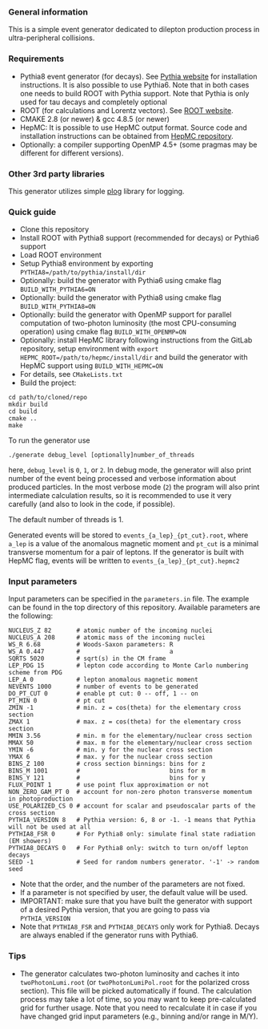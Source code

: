### General information

This is a simple event generator dedicated to dilepton production process in ultra-peripheral collisions.

### Requirements

* Pythia8 event generator (for decays). See [Pythia website](https://pythia.org/) for installation instructions. It is
also possible to use Pythia6. Note that in both cases one needs to build ROOT with Pythia support. Note that Pythia is
only used for tau decays and completely optional
* ROOT (for calculations and Lorentz vectors). See [ROOT website](https://root.cern.ch/).
* CMAKE 2.8 (or newer) & gcc 4.8.5 (or newer)
* HepMC: It is possible to use HepMC output format. Source code and installation instructions 
can be obtained from [HepMC repository](https://gitlab.cern.ch/hepmc/HepMC3).
* Optionally: a compiler supporting OpenMP 4.5+ (some pragmas may be different for different versions).

### Other 3rd party libraries

This generator utilizes simple [plog](https://github.com/SergiusTheBest/plog) library for logging.

### Quick guide

* Clone this repository
* Install ROOT with Pythia8 support (recommended for decays) or Pythia6 support
* Load ROOT environment
* Setup Pythia8 environment by exporting `PYTHIA8=/path/to/pythia/install/dir`
* Optionally: build the generator with Pythia6 using cmake flag `BUILD_WITH_PYTHIA6=ON`
* Optionally: build the generator with Pythia8 using cmake flag `BUILD_WITH_PYTHIA8=ON`
* Optionally: build the generator with OpenMP support for parallel computation of two-photon luminosity
  (the most CPU-consuming operation) using cmake flag `BUILD_WITH_OPENMP=ON`
* Optionally: install HepMC library following instructions from the GitLab repository,
setup environment with `export HEPMC_ROOT=/path/to/hepmc/install/dir` and build the generator 
with HepMC support using `BUILD_WITH_HEPMC=ON`
* For details, see `CMakeLists.txt`
* Build the project:
```shell
cd path/to/cloned/repo
mkdir build
cd build
cmake ..
make
```

To run the generator use

```shell
./generate debug_level [optionally]number_of_threads
```

here, `debug_level` is `0`, `1`, or `2`. In debug mode, the generator will also print number of the event being
processed and verbose information about produced particles. In the most verbose mode (`2`) the program will also print
intermediate calculation results, so it is recommended to use it very carefully (and also to look in the code, if
possible).

The default number of threads is 1.

Generated events will be stored to `events_{a_lep}_{pt_cut}.root`, where `a_lep` is a value of the anomalous magnetic
moment and `pt_cut` is a minimal transverse momentum for a pair of leptons. If the generator is built with HepMC flag,
events will be written to `events_{a_lep}_{pt_cut}.hepmc2`

### Input parameters

Input parameters can be specified in the `parameters.in` file. The example can be found in the top directory of this
repository. Available parameters are the following:

```
NUCLEUS_Z 82       # atomic number of the incoming nuclei
NUCLEUS_A 208      # atomic mass of the incoming nuclei
WS_R 6.68          # Woods-Saxon parameters: R
WS_A 0.447         #                         a
SQRTS 5020         # sqrt(s) in the CM frame
LEP_PDG 15         # lepton code according to Monte Carlo numbering scheme from PDG
LEP_A 0            # lepton anomalous magnetic moment
NEVENTS 1000       # number of events to be generated
DO_PT_CUT 0        # enable pt cut: 0 -- off, 1 -- on
PT_MIN 0           # pt cut
ZMIN -1            # min. z = cos(theta) for the elementary cross section
ZMAX 1             # max. z = cos(theta) for the elementary cross section
MMIN 3.56          # min. m for the elementary/nuclear cross section
MMAX 50            # max. m for the elementary/nuclear cross section
YMIN -6            # min. y for the nuclear cross section
YMAX 6             # max. y for the nuclear cross section
BINS_Z 100         # cross section binnings: bins for z
BINS_M 1001        #                         bins for m
BINS_Y 121         #                         bins for y
FLUX_POINT 1       # use point flux approximation or not
NON_ZERO_GAM_PT 0  # account for non-zero photon transverse momentum in photoproduction
USE_POLARIZED_CS 0 # account for scalar and pseudoscalar parts of the cross section
PYTHIA_VERSION 8   # Pythia version: 6, 8 or -1. -1 means that Pythia will not be used at all
PYTHIA8_FSR 0      # For Pythia8 only: simulate final state radiation (EM showers)
PYTHIA8_DECAYS 0   # For Pythia8 only: switch to turn on/off lepton decays
SEED -1            # Seed for random numbers generator. '-1' -> random seed
```

* Note that the order, and the number of the parameters are not fixed.
* If a parameter is not specified by user, the default value will be used.
* IMPORTANT: make sure that you have built the generator with support of a desired Pythia version,
that you are going to pass via `PYTHIA_VERSION`
* Note that `PYTHIA8_FSR` and `PYTHIA8_DECAYS` only work for Pythia8. Decays are always enabled if
the generator runs with Pythia6.

### Tips

* The generator calculates two-photon luminosity and caches it into `twoPhotonLumi.root` (or `twoPhotonLumiPol.root`
for the polarized cross section). This file will be picked automatically if found. The calculation process 
may take a lot of time, so you may want to keep pre-calculated grid for further usage. Note that you need to 
recalculate it in case if you have changed grid input parameters (e.g., binning and/or range in M/Y).